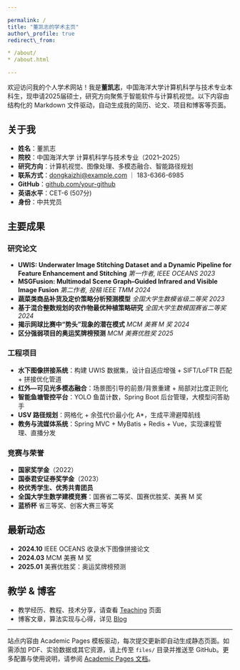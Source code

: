 ```yaml
---

permalink: /
title: "董凯志的学术主页"
author\_profile: true
redirect\_from:

* /about/
* /about.html

---
```


欢迎访问我的个人学术网站！我是**董凯志**，中国海洋大学计算机科学与技术专业本科生，现申请2025届硕士，研究方向聚焦于智能软件与计算机视觉。以下内容由结构化的 Markdown 文件驱动，自动生成我的简历、论文、项目和博客等页面。

## 关于我

* **姓名**：董凯志
* **院校**：中国海洋大学 计算机科学与技术专业（2021–2025）
* **研究方向**：计算机视觉、图像处理、多模态融合、智能路径规划
* **联系方式**：[dongkaizhi@example.com](mailto:dongkaizhi@example.com) ｜ 183-6366-6985
* **GitHub**：[github.com/your-github](https://github.com/your-github)
* **英语水平**：CET-6 (507分)
* **身份**：中共党员

## 主要成果

### 研究论文

* **UWIS: Underwater Image Stitching Dataset and a Dynamic Pipeline for Feature Enhancement and Stitching**
  *第一作者, IEEE OCEANS 2023*
* **MSGFusion: Multimodal Scene Graph–Guided Infrared and Visible Image Fusion**
  *第二作者, 投稿 IEEE TMM 2024*
* **蔬菜类商品补货及定价策略分析预测模型**
  *全国大学生数模省级二等奖 2023*
* **基于混合整数规划的农作物最优种植策略研究**
  *全国大学生数模国赛省二等奖 2024*
* **揭示网球比赛中“势头”现象的潜在模式**
  *MCM 美赛 M 奖 2024*
* **区分强弱项目的奥运奖牌榜预测**
  *MCM 美赛优胜奖 2025*

### 工程项目

* **水下图像拼接系统**：构建 UWIS 数据集，设计自适应增强 + SIFT/LoFTR 匹配 + 拼接优化管道
* **红外—可见光多模态融合**：场景图引导的前景/背景重建 + 局部对比度正则化
* **智能鱼塘管控平台**：YOLO 鱼苗计数，Spring Boot 后台管理，大模型问答助手
* **USV 路径规划**：网格化 + 余弦代价最小化 A\*，生成平滑避障航线
* **教务与流媒体系统**：Spring MVC + MyBatis + Redis + Vue，实现课程管理、直播分发

### 竞赛与荣誉

* **国家奖学金**（2022）
* **国泰君安证券奖学金**（2023）
* **校优秀学生、优秀共青团员**
* **全国大学生数学建模竞赛**：国赛省二等奖、国赛优胜奖、美赛 M 奖
* **蓝桥杯** 省三等奖、创客大赛三等奖

## 最新动态

* **2024.10** IEEE OCEANS 收录水下图像拼接论文
* **2024.03** MCM 美赛 M 奖
* **2025.01** 美赛优胜奖：奥运奖牌榜预测

## 教学 & 博客

* 教学经历、教程、技术分享，请查看 [Teaching](/teaching/) 页面
* 博客文章，算法实现与心得，详见 [Blog](/blog/)

---

站点内容由 Academic Pages 模板驱动，每次提交更新即自动生成静态页面。如需添加 PDF、实验数据或其它资源，请上传至 `files/` 目录并推送至 GitHub。更多配置与使用说明，请参阅 [Academic Pages 文档](https://academicpages.github.io/markdown/)。
